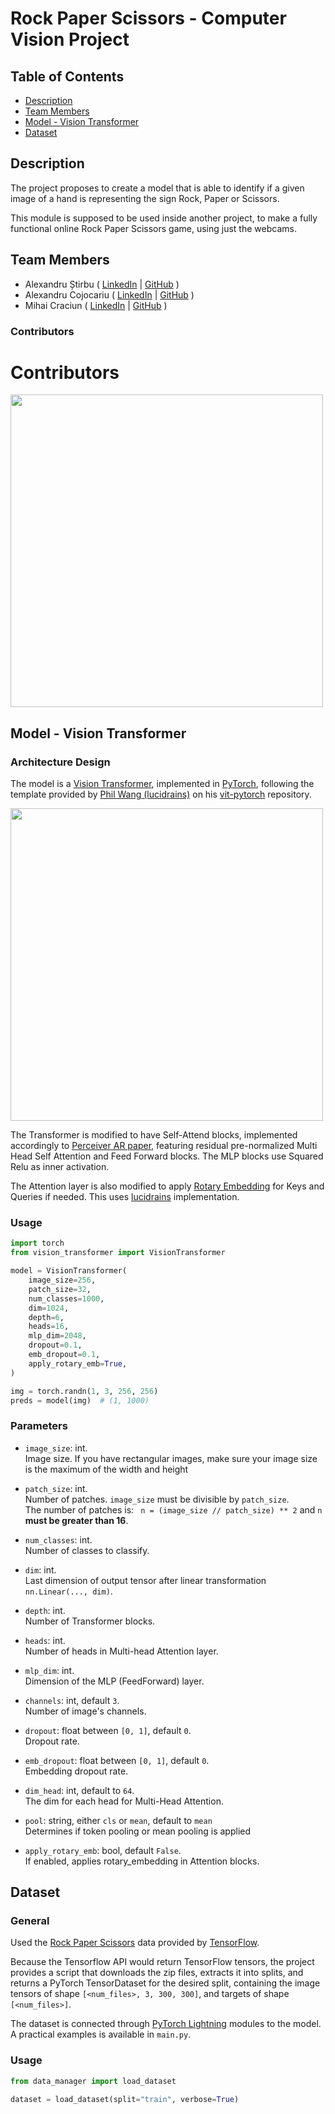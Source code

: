 # Rock Paper Scissors - Computer Vision Project

## Table of Contents

- [Description](#description)
- [Team Members](#team-members)
- [Model - Vision Transformer](#model---vision-transformer)
- [Dataset](#dataset)

## Description

The project proposes to create a model that is able to identify if a given image
of a hand is representing the sign Rock, Paper or Scissors.

This module is supposed to be used inside another project, to make a fully
functional online Rock Paper Scissors game, using just the webcams.

## Team Members

- Alexandru Știrbu (
    [LinkedIn](https://www.linkedin.com/in/alexandru-%C8%99tirbu-748068177/) | 
    [GitHub](https://github.com/Akrielz)
  )
- Alexandru Cojocariu (
    [LinkedIn](https://www.linkedin.com/in/alexandru-cojocariu-067345244/) | 
    [GitHub](https://github.com/CojocariuAlexandru)
  )
- Mihai Craciun ( 
    [LinkedIn](https://www.linkedin.com/in/craciun-m-3366aa122/) | 
    [GitHub](https://github.com/NiceDayZ)
  )
  
### Contributors

# Contributors
<a href="https://github.com/Akrielz/Vision-Transformer-Rock-Paper-Scissors/graphs/contributors">
  <img src="https://contributors-img.web.app/image?repo=Akrielz/Vision-Transformer-Rock-Paper-Scissors" width = 500/>
</a>

## Model - Vision Transformer

### Architecture Design

The model is a [Vision Transformer](https://openreview.net/pdf?id=YicbFdNTTy),
implemented in [PyTorch](https://pytorch.org/), following the template provided
by [Phil Wang (lucidrains)](https://github.com/lucidrains) on his 
[vit-pytorch](https://github.com/lucidrains/vit-pytorch#vision-transformer---pytorch) 
repository.

<img src="./readme_assets/vit.gif" width="500px"></img>

The Transformer is modified to have Self-Attend blocks, implemented accordingly
to [Perceiver AR paper](https://arxiv.org/abs/2202.07765), featuring residual
pre-normalized Multi Head Self Attention and Feed Forward blocks. 
The MLP blocks use Squared Relu as inner activation.

The Attention layer is also modified to apply [Rotary Embedding](https://arxiv.org/abs/2104.09864) 
for Keys and Queries if needed. This uses [lucidrains](https://github.com/lucidrains/rotary-embedding-torch)
implementation.

### Usage

```python
import torch
from vision_transformer import VisionTransformer

model = VisionTransformer(
    image_size=256,
    patch_size=32,
    num_classes=1000,
    dim=1024,
    depth=6,
    heads=16,
    mlp_dim=2048,
    dropout=0.1,
    emb_dropout=0.1,
    apply_rotary_emb=True,
)

img = torch.randn(1, 3, 256, 256)
preds = model(img)  # (1, 1000)
```

### Parameters

- `image_size`: int.  
Image size. If you have rectangular images, make sure your image size is the maximum of the width and height


- `patch_size`: int.  
Number of patches. `image_size` must be divisible by `patch_size`.  
The number of patches is: ` n = (image_size // patch_size) ** 2` and `n` **must be greater than 16**.


- `num_classes`: int.  
Number of classes to classify.


- `dim`: int.  
Last dimension of output tensor after linear transformation `nn.Linear(..., dim)`.


- `depth`: int.  
Number of Transformer blocks.


- `heads`: int.  
Number of heads in Multi-head Attention layer. 


- `mlp_dim`: int.  
Dimension of the MLP (FeedForward) layer. 


- `channels`: int, default `3`.  
Number of image's channels. 


- `dropout`: float between `[0, 1]`, default `0`.  
Dropout rate. 


- `emb_dropout`: float between `[0, 1]`, default `0`.   
Embedding dropout rate.


- `dim_head`: int, default to `64`.  
The dim for each head for Multi-Head Attention.


- `pool`: string, either `cls` or `mean`, default to `mean`  
Determines if token pooling or mean pooling is applied


- `apply_rotary_emb`: bool, default `False`.  
If enabled, applies rotary_embedding in Attention blocks.

## Dataset

### General

Used the [Rock Paper Scissors](https://www.tensorflow.org/datasets/catalog/rock_paper_scissors) 
data provided by [TensorFlow](https://www.tensorflow.org/).

Because the Tensorflow API would return TensorFlow tensors, the project provides 
a script that downloads the zip files, extracts it into  splits, and returns a 
PyTorch TensorDataset for the desired split, containing the image tensors of 
shape `[<num_files>, 3, 300, 300]`, and targets of shape `[<num_files>]`.

The dataset is connected through [PyTorch Lightning](https://www.pytorchlightning.ai/)
modules to the model. A practical examples is available in `main.py`.

### Usage

```python
from data_manager import load_dataset

dataset = load_dataset(split="train", verbose=True)
```
